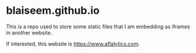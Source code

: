 # blaiseem.github.io
This is a repo used to store some static files that I am embedding as iframes in another website.

If interested, this website is https://www.aflalytics.com.
